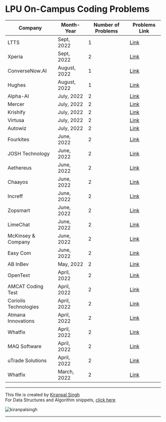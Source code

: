 # LPU On-Campus Coding Problems

| Company        | Month-Year  | Number of Problems | Problems Link |
|----------------|-------------|----|----------|
| LTTS         | Sept, 2022   | 1 |[Link](https://github.com/kiranpalsingh1806/lpu-oncampus-coding-problems/tree/master/2022/ltts)     |
| Xperia         | Sept, 2022   | 2 |[Link]()     |
| ConverseNow.AI | August, 2022 | 1 |[Link]()     |
| Hughes         | August, 2022 | 1 |[Link]()     |
| Alpha-AI       | July, 2022   | 2 |[Link](2022/alpha-ai/README.md)     |
| Mercer         | July, 2022   | 2| [Link](2022/mercer/README.md)     |
| Krishify       | July, 2022   | 2 | [Link](2022/krishify/README.md)     |
|Virtusa  |July, 2022 | 2  |[Link](2022/virtusa/README.md) |
| Autowiz | July, 2022 | 2  |[Link](2022/autowiz/README.md)|
| Fourkites | June, 2022 | 2  |[Link](2022/fourkites-inc/README.md)|
| JOSH Technology | June, 2022  | 2 |[Link](2022/josh-technology/README.md)|
| Aethereus | June, 2022 | 2  |[Link](2022/aethereus/README.md)|
| Chaayos | June, 2022 | 2  |[Link](2022/chaayos/README.md)|
| Increff | June, 2022 | 2  |[Link](2022/increff/README.md)|
| Zopsmart | June, 2022 | 2  |[Link](2022/zopsmart/README.md)|
| LimeChat | June, 2022 | 2  | [Link](2022/limechat/README.md)|
| McKinsey & Company | June, 2022 | 2  |[Link](2022/mckinsey&company/README.md)|
| Easy Com | June, 2022 | 2  |[Link](2022/easy-com/README.md)|
| AB InBev | May, 2022  | 2 |[Link](2022/ab-inbev/README.md)|
| OpenText | April, 2022 | 2 |[Link](2022/opentext/README.md)|
| AMCAT Coding Test| April, 2022| 2  | [Link](2022/amcat-2022/README.md)|
| Coriolis Technologies | April, 2022  | 2 |[Link](2022/coriolis-technologies/README.md)|
| Atmana Innovations | April, 2022 | 2 |[Link](2022/atmana-innovations/README.md)|
| Whatfix|April, 2022 | 2 |[Link](2022/whatfix-solutions-intern/README.md)|
| MAQ Software | April, 2022  | 2 |[Link](2022/maq-software/README.md)|
| uTrade Solutions | April, 2022 | 2  |[Link](2022/utrade-solutions/README.md)|
| Whatfix| March, 2022  | 2 |[Link](2022/whatfix-full-stack/README.md)|

---
This file is created by [Kiranpal Singh](https://github.com/kiranpalsingh1806) <br>
For Data Structures and Algorithm snippets, [click here](https://github.com/kiranpalsingh1806/DSA-Code-Snippets) <br>
<p align="left"> <img src="https://komarev.com/ghpvc/?username=kiranpalsingh1806&label=Views&color=blue&style=plastic" alt="kiranpalsingh" /> </p>

---
